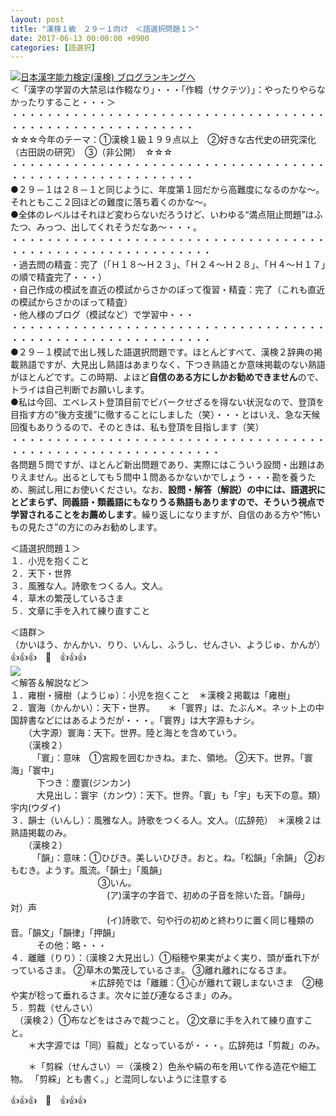 ```yaml
---
layout: post
title: "漢検１級　２９－１向け　＜語選択問題１＞"
date: 2017-06-13 00:00:00 +0900
categories: [語選択]
---
```


[![](/syuusyuu9701/assets/images/漢検１級-２９－１向け-＜語選択問題１＞-br_c_3028_1.gif)](http://blog.with2.net/link.php?1659096:3028 "日本漢字能力検定(漢検) ブログランキングへ")[日本漢字能力検定(漢検) ブログランキングへ](http://blog.with2.net/link.php?1659096:3028)  
＜「漢字の学習の大禁忌は作輟なり」・・・「作輟（サクテツ）」：やったりやらなかったりすること・・・＞  
・・・・・・・・・・・・・・・・・・・・・・・・・・・・・・・・・・・・・・・・・・・・・・・・・・・・・・・・・  
☆☆☆今年のテーマ：①漢検１級１９９点以上　②好きな古代史の研究深化（古田説の研究）　③（非公開）　☆☆☆　　  
・・・・・・・・・・・・・・・・・・・・・・・・・・・・・・・・・・・・・・・・・・・・・・・・・・・・・・・・・  
●２９－１は２８－１と同じように、年度第１回だから高難度になるのかな～。それともここ２回ほどの難度に落ち着くのかな～。  
●全体のレベルはそれほど変わらないだろうけど、いわゆる“満点阻止問題”はふたつ、みっつ、出してくれそうだなあ～・・・。  
・・・・・・・・・・・・・・・・・・・・・・・・・・・・・・・・・・・・・・・・・・・・・・・・・・・・・・・・・・・  
・過去問の精査：完了（「Ｈ１８～Ｈ２３」、「Ｈ２４～Ｈ２８」、「Ｈ４～Ｈ１７」の順で精査完了・・・）  
・自己作成の模試を直近の模試からさかのぼって復習・精査：完了（これも直近の模試からさかのぼって精査）  
・他人様のブログ（模試など）で学習中・・・  
・・・・・・・・・・・・・・・・・・・・・・・・・・・・・・・・・・・・・・・・・・・・・・・・・・・・・・・・・・・  
●２９－１模試で出し残した語選択問題です。ほとんどすべて、漢検２辞典の掲載熟語ですが、大見出し熟語はあまりなく、下つき熟語とか意味掲載のない熟語がほとんどです。この時期、よほど**自信のある方にしかお勧めできません**ので、トライは自己判断でお願いします。  
●私は今回、エベレスト登頂目前でビバークせざるを得ない状況なので、登頂を目指す方の“後方支援”に徹することにしました（笑）・・・とはいえ、急な天候回復もありうるので、そのときは、私も登頂を目指します（笑）  
・・・・・・・・・・・・・・・・・・・・・・・・・・・・・・・・・・・・・・・・・・・・・・・・・・・・・・・・・・・・  
各問題５問ですが、ほとんど新出問題であり、実際にはこういう設問・出題はありえません。出るとしても５問中１問あるかないかでしょう・・・勘を養うため、腕試し用にお使いください。なお、**設問・解答（解説）の中には、語選択にとどまらず、同義語・類義語にもなりうる熟語もありますので、そういう視点で学習されることをお薦めします**。繰り返しになりますが、自信のある方や“怖いもの見たさ”の方にのみお勧めします。  
  
  
＜語選択問題１＞  
１．小児を抱くこと  
２．天下・世界  
３．風雅な人。詩歌をつくる人。文人。  
４．草木の繁茂しているさま  
５．文章に手を入れて練り直すこと　  
  
＜語群＞  
（かいほう、かんかい、りり、いんし、ふうし、せんさい、ようじゅ、かんが）  
👍👍👍　🐔　👍👍👍  
![](/syuusyuu9701/assets/images/漢検１級-２９－１向け-＜語選択問題１＞-2fb918337fa6e34fe39356a83c1ce187.png)  
＜解答＆解説など＞  
１．雍樹・擁樹（ようじゅ）：小児を抱くこと　＊漢検２掲載は「雍樹」  
２．寰海（かんかい）：天下・世界。　　＊「寰界」は、たぶん✕。ネット上の中国辞書などにはあるようだが・・・。「寰界」は大字源もナシ。  
　　（大字源）寰海：天下。世界。陸と海とを含めていう。  
　　（漢検２）  
　　　「寰」：意味　①宮殿を囲むかきね。また、領地。 ②天下。世界。「寰海」「寰中」  
　　　下つき：塵寰(ジンカン)  
　　　大見出し：寰宇（カンウ）：天下。世界。「寰」も「宇」も天下の意。類）宇内(ウダイ)  
３．韻士（いんし）：風雅な人。詩歌をつくる人。文人。（広辞苑）　＊漢検２は熟語掲載のみ。  
　　（漢検２）  
　　　「韻」：意味：①ひびき。美しいひびき。おと。ね。「松韻」「余韻」 ②おもむき。ようす。風流。「韻士」「風韻」   
　　　　　　　　　　③いん。  
　　　　　　　　　　　(ア)漢字の字音で、初めの子音を除いた音。「韻母」　対）声   
　　　　　　　　　　　(イ)詩歌で、句や行の初めと終わりに置く同じ種類の音。「韻文」「韻律」「押韻」  
　　　その他：略・・・  
４．離離（りり）：（漢検２大見出し）①稲穂や果実がよく実り、頭が垂れ下がっているさま。 ②草木の繁茂しているさま。 ③離れ離れになるさま。  
　　　　　　　　　＊広辞苑では「離離：①心が離れて親しまないさま　②穂や実が稔って垂れるさま。次々に並び連なるさま」のみ。  
５．剪裁（せんさい）  
　（漢検２）①布などをはさみで裁つこと。 ②文章に手を入れて練り直すこと。  
　　＊大字源では「同）翦裁」となっているが・・・。広辞苑は「剪裁」のみ。  
  
　　＊「剪綵（せんさい）＝（漢検２）色糸や絹の布を用いて作る造花や細工物。 「剪綵」とも書く。」と混同しないように注意する  
  
👍👍👍　🐔　👍👍👍  